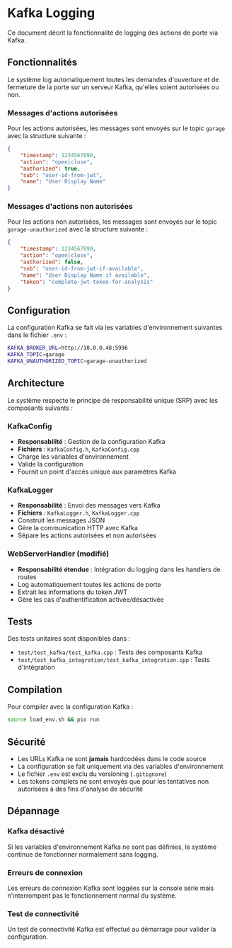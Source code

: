 # Kafka Logging

Ce document décrit la fonctionnalité de logging des actions de porte via Kafka.

## Fonctionnalités

Le système log automatiquement toutes les demandes d'ouverture et de fermeture de la porte sur un serveur Kafka, qu'elles soient autorisées ou non.

### Messages d'actions autorisées

Pour les actions autorisées, les messages sont envoyés sur le topic `garage` avec la structure suivante :

```json
{
    "timestamp": 1234567890,
    "action": "open|close",
    "authorized": true,
    "sub": "user-id-from-jwt",
    "name": "User Display Name"
}
```

### Messages d'actions non autorisées

Pour les actions non autorisées, les messages sont envoyés sur le topic `garage-unauthorized` avec la structure suivante :

```json
{
    "timestamp": 1234567890,
    "action": "open|close", 
    "authorized": false,
    "sub": "user-id-from-jwt-if-available",
    "name": "User Display Name if available",
    "token": "complete-jwt-token-for-analysis"
}
```

## Configuration

La configuration Kafka se fait via les variables d'environnement suivantes dans le fichier `.env` :

```bash
KAFKA_BROKER_URL=http://10.0.0.48:5996
KAFKA_TOPIC=garage
KAFKA_UNAUTHORIZED_TOPIC=garage-unauthorized
```

## Architecture

Le système respecte le principe de responsabilité unique (SRP) avec les composants suivants :

### KafkaConfig
- **Responsabilité** : Gestion de la configuration Kafka
- **Fichiers** : `KafkaConfig.h`, `KafkaConfig.cpp`
- Charge les variables d'environnement
- Valide la configuration
- Fournit un point d'accès unique aux paramètres Kafka

### KafkaLogger
- **Responsabilité** : Envoi des messages vers Kafka
- **Fichiers** : `KafkaLogger.h`, `KafkaLogger.cpp`
- Construit les messages JSON
- Gère la communication HTTP avec Kafka
- Sépare les actions autorisées et non autorisées

### WebServerHandler (modifié)
- **Responsabilité étendue** : Intégration du logging dans les handlers de routes
- Log automatiquement toutes les actions de porte
- Extrait les informations du token JWT
- Gère les cas d'authentification activée/désactivée

## Tests

Des tests unitaires sont disponibles dans :
- `test/test_kafka/test_kafka.cpp` : Tests des composants Kafka
- `test/test_kafka_integration/test_kafka_integration.cpp` : Tests d'intégration

## Compilation

Pour compiler avec la configuration Kafka :

```bash
source load_env.sh && pio run
```

## Sécurité

- Les URLs Kafka ne sont **jamais** hardcodées dans le code source
- La configuration se fait uniquement via des variables d'environnement
- Le fichier `.env` est exclu du versioning (`.gitignore`)
- Les tokens complets ne sont envoyés que pour les tentatives non autorisées à des fins d'analyse de sécurité

## Dépannage

### Kafka désactivé
Si les variables d'environnement Kafka ne sont pas définies, le système continue de fonctionner normalement sans logging.

### Erreurs de connexion
Les erreurs de connexion Kafka sont loggées sur la console série mais n'interrompent pas le fonctionnement normal du système.

### Test de connectivité
Un test de connectivité Kafka est effectué au démarrage pour valider la configuration.